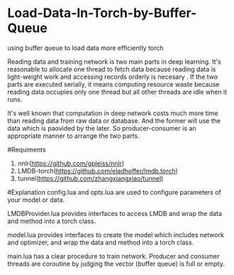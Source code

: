 # Load-Data-In-Torch-by-Buffer-Queue
using buffer queue to load data  more efficiently torch

Reading data and training network is two main parts in deep learning. It's reasonable to allocate one thread to fetch data because reading data is light-weight work and accessing records orderly is necesary . If the two parts are executed serially, it means computing resource waste because reading data occupies only one thread but all other threads are idle when it runs. 

It's well known that computation in deep network costs much more time than reading data from raw data or database. And the former will use the data which is paovided by the later. So producer-consumer is an appropriate manner to arrange the two parts.

#Requiments
1. nnlr(https://github.com/gpleiss/nnlr)
2. LMDB-torch(https://github.com/eladhoffer/lmdb.torch)
3. tunnel(https://github.com/zhangxiangxiao/tunnel)

#Explanation
config.lua and opts.lua are used to configure parameters of your model or data.

LMDBProvider.lua provides interfaces to access LMDB and wrap the data and method into a torch class.

model.lua provides interfaces to create the model which includes network and optimizer, and wrap the data and method into a torch class.

main.lua has a clear procedure to train network. Producer and consumer threads are coroutine by judging the vector (buffer queue) is full or empty.

  

